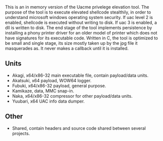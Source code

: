 This is an in memory version of the Uacme privelege elevation tool. The purpose of the tool is to execute elevated shellcode stealthily, in order to understand microsoft windows operating system security. If uac level 2 is enabled, shellcode is executed without writing to disk. If uac 3 is enabled, a dll is written to disk.
The end stage of the tool implements persistence by installing a phony printer driver for an older model of printer which does not have signatures for its executable code.
Written in C, the tool is optimized to be small and single stage, its size mostly taken up by the jpg file it masquerades as. It never makes a callback until it is installed.

## Units

- Akagi, x64/x86-32 main executable file, contain payload/data units.
- Akatsuki, x64 payload, WOW64 logger.
- Fubuki, x64/x86-32 payload, general purpose.
- Kamikaze, data, MMC snap-in.
- Naka, x64/x86-32 compressor for other payload/data units.
- Yuubari, x64 UAC info data dumper.

## Other

- Shared, contain headers and source code shared between several projects.
